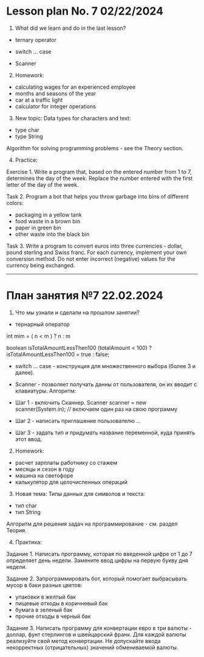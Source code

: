 # Lesson plan No. 7 02/22/2024

1. What did we learn and do in the last lesson?
- ternary operator

- switch ... case

- Scanner

2. Homework:
- calculating wages for an experienced employee
- months and seasons of the year
- car at a traffic light
- calculator for integer operations

3. New topic:
   Data types for characters and text:
- type char
- type String

Algorithm for solving programming problems - see the Theory section.

4. Practice:

Exercise 1.
Write a program that, based on the entered number from 1 to 7, determines the day of the week.
Replace the number entered with the first letter of the day of the week.

Task 2.
Program a bot that helps you throw garbage into bins of different colors:
- packaging in a yellow tank
- food waste in a brown bin
- paper in green bin
- other waste into the black bin

Task 3.
Write a program to convert euros into three currencies - dollar, pound sterling and Swiss franc.
For each currency, implement your own conversion method.
Do not enter incorrect (negative) values for the currency being exchanged.

---------------------------------

# План занятия №7 22.02.2024

1. Что мы узнали и сделали на прошлом занятии?
- тернарный оператор

int mim = ( n < m ) ? n : m

boolean isTotalAmountLessThen100 (totalAmount < 100) ? isTotalAmountLessThen100 = true : false;

- switch ... case - конструкция для множественного выбора (более 3 и далее).

- Scanner - позволяет получать данны от пользователя, он их вводит с клавиатуры.
Алгоритм:
- Шаг 1 - включить Сканнер.
Scanner scanner = new scanner(System.in); // включаем один раз на свою программу
- Шаг 2 - написать приглашение пользователю ...
- Шаг 3 - задать тип и придумать название переменной, куда принять этот ввод.

2. Homework:
- расчет зарплаты работнику со стажем
- месяцы и сезон в году
- машина на светофоре
- калькулятор для целочисленных операций

3. Новая тема:
Типы данных для символов и текста:
- тип char
- тип String

Алгоритм для решения задач на программирование - см. раздел Теория.

4. Практика:

Задание 1.
Написать программу, которая по введенной цифре от 1 до 7 определяет день недели.
Замените ввод цифры на первую букву дня недели.

Задание 2.
Запрограммировать бот, который помогает выбрасывать мусор в баки разных цветов:
- упаковки в желтый бак
- пищевые отходы в коричневый бак
- бумага в зеленый бак
- прочие отходы в черный бак

Задание 3.
Написать программу для конвертации евро в три валюты - доллар, фунт стерлингов и швейцарский франк.
Для каждой валюты реализуйте свой метод конвертации. 
Не допускайте ввода некорректных (отрицательных) значений обмениваемой валюты.


